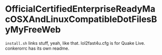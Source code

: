 # OfficialCertifiedEnterpriseReadyMacOSXAndLinuxCompatibleDotFilesByMyFreeWeb #

`install.sh` links stuff, yeah, like that. lol2fast4u.cfg is for Quake Live. conkerorrc has its own readme.
